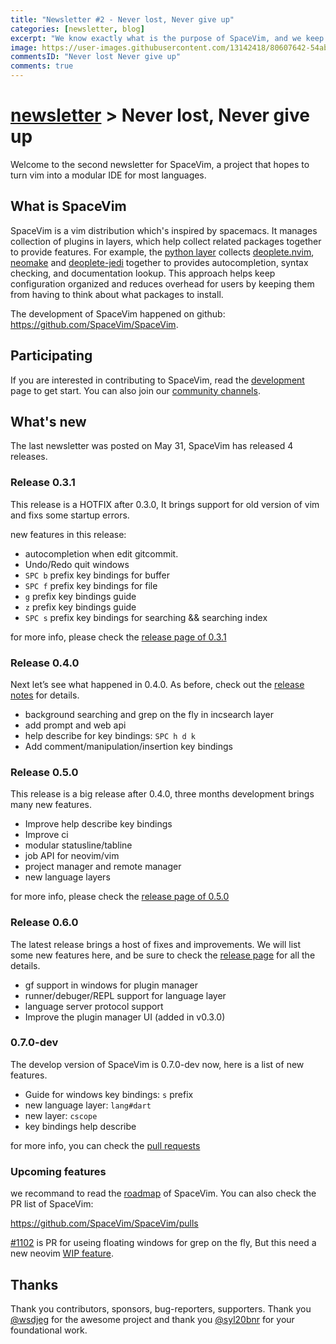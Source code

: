 ```yaml
---
title: "Newsletter #2 - Never lost, Never give up"
categories: [newsletter, blog]
excerpt: "We know exactly what is the purpose of SpaceVim, and we keep trying to get it, never get lost, never give up..."
image: https://user-images.githubusercontent.com/13142418/80607642-54abd280-8a68-11ea-98ec-4998d099d797.png
commentsID: "Never lost Never give up"
comments: true
---
```


# [newsletter](https://spacevim.org/development#newsletter) > Never lost, Never give up

Welcome to the second newsletter for SpaceVim, a project that hopes to turn vim into a modular IDE for most languages.

## What is SpaceVim

SpaceVim is a vim distribution which's inspired by spacemacs. It manages collection of plugins in layers, which help collect related packages together to provide features. For example, the [python layer](http://spacevim.org/layers/lang/python/) collects [deoplete.nvim](https://github.com/Shougo/deoplete.nvim/), [neomake](https://github.com/neomake/neomake) and [deoplete-jedi](https://github.com/zchee/deoplete-jedi) together to provides autocompletion, syntax checking, and documentation lookup. This approach helps keep configuration organized and reduces overhead for users by keeping them from having to think about what packages to install.

The development of SpaceVim happened on github: <https://github.com/SpaceVim/SpaceVim>.

## Participating

If you are interested in contributing to SpaceVim, read the [development](http://spacevim.org/development/) page to get start. You can also join our [community channels](http://spacevim.org/community/).

## What's new

The last newsletter was posted on May 31, SpaceVim has released 4 releases.

### Release 0.3.1

This release is a HOTFIX after 0.3.0, It brings support for old version of vim and fixs some startup errors. 

new features in this release:

- autocompletion when edit gitcommit.
- Undo/Redo quit windows
- `SPC b` prefix key bindings for buffer
- `SPC f` prefix key bindings for file
- `g` prefix key bindings guide
- `z` prefix key bindings guide
- `SPC s` prefix key bindings for searching && searching index

for more info, please check the [release page of 0.3.1](https://spacevim.org/SpaceVim-release-v0.3.1/)

### Release 0.4.0

Next let’s see what happened in 0.4.0. As before, check out the [release notes](https://spacevim.org/SpaceVim-release-v0.4.0/) for details.

- background searching and grep on the fly in incsearch layer
- add prompt and web api
- help describe for key bindings: `SPC h d k`
- Add comment/manipulation/insertion key bindings

### Release 0.5.0

This release is a big release after 0.4.0, three months development brings many new features.

- Improve help describe key bindings
- Improve ci
- modular statusline/tabline
- job API for neovim/vim
- project manager and remote manager
- new language layers

for more info, please check the [release page of 0.5.0](https://spacevim.org/SpaceVim-release-v0.5.0/)

### Release 0.6.0

The latest release brings a host of fixes and improvements. We will list some new features here, and be sure to check the [release page](https://spacevim.org/SpaceVim-release-v0.6.0/) for all the details.

- gf support in windows for plugin manager
- runner/debuger/REPL support for language layer
- language server protocol support
- Improve the plugin manager UI (added in v0.3.0)

### 0.7.0-dev

The develop version of SpaceVim is 0.7.0-dev now, here is a list of new features.

- Guide for windows key bindings: `s` prefix
- new language layer: `lang#dart`
- new layer: `cscope`
- key bindings help describe

for more info, you can check the [pull requests](https://github.com/SpaceVim/SpaceVim/pulls?q=is%3Apr+is%3Aclosed)

### Upcoming features

we recommand to read the [roadmap](https://spacevim.org/roadmap/) of SpaceVim. You can also check the PR list of SpaceVim:

https://github.com/SpaceVim/SpaceVim/pulls

[#1102](https://github.com/SpaceVim/SpaceVim/pull/1102) is PR for useing floating windows for grep on the fly, But this need a new neovim [WIP feature](https://github.com/neovim/neovim/pull/6619).

## Thanks

Thank you contributors, sponsors, bug-reporters, supporters. Thank you [@wsdjeg](https://github.com/wsdjeg) for the awesome project and thank you [@syl20bnr](https://github.com/syl20bnr) for your foundational work.

